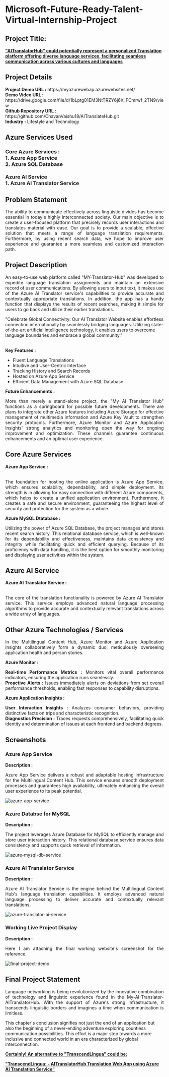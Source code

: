 <h1>Microsoft-Future-Ready-Talent-Virtual-Internship-Project</h1>
<h2>Project Title:</h2><b><a href="https://aiwebappazure.azurewebsites.net/">"AITranslatorHub" could potentially represent a personalized Translation platform offering diverse language services, facilitating seamless communication across various cultures and languages</b></a>
<br>
<h2>Project Details</h2>
<b>Project Demo URL :</b> https://myazurewebap.azurewebsites.net/ <br>
<b>Demo Video URL :</b> https://drive.google.com/file/d/1bLptg01EM3NtTRZY6j6X_FCmrwf_2TN9/view <br>
<b>Github Repository URL :</b> https://github.com/ChavanVaishu18/AITranslateHub.git <br>
<b>Industry :</b> Lifestyle and Technology<br>
<h2>Azure Services Used</h2>
<h3>
Core Azure Services : <br>
1. Azure App Service <br>
2. Azure SQL Database <br> <br>
Azure AI Service <br>
1. Azure AI Translator Service
</h3>
<h2>Problem Statement</h2>
<p align="justify">The ability to communicate effectively across linguistic divides has become essential in today's highly interconnected society. Our main objective is to create a user-focused platform that precisely records user interactions and translates material with ease. Our goal is to provide a scalable, effective solution that meets a range of language translation requirements. Furthermore, by using recent search data, we hope to improve user experience and guarantee a more seamless and customized interaction path.</p>
<h2>Project Description</h2>
<p align="justify">An easy-to-use web platform called "MY-Translator-Hub" was developed to expedite language translation assignments and maintain an extensive record of user communications. By allowing users to input text, it makes use of the Azure AI Translator service's capabilities to provide accurate and contextually appropriate translations. In addition, the app has a handy function that displays the results of recent searches, making it simple for users to go back and utilize their earlier translations.

"Celebrate Global Connectivity: Our AI Translator Website enables effortless connection internationally by seamlessly bridging languages. Utilizing state-of-the-art artificial intelligence technology, it enables users to overcome language boundaries and embrace a global community."
</p><br>
<b>Key Features :</b>
<ul>
    <li>Fluent Language Translations</li>
    <li>Intuitive and User-Centric Interface</li>
    <li>Tracking History and Search Records</li>
    <li>Hosted on Azure App Service</li>
    <li>Efficient Data Management with Azure SQL Database</li>
</ul>
<b>Future Enhancements :</b><br>
<p align="justify">More than merely a stand-alone project, the "My AI Translator Hub" functions as a springboard for possible future developments. There are plans to integrate other Azure features including Azure Storage for effective management of multimedia information and Azure Key Vault to strengthen security protocols. Furthermore, Azure Monitor and Azure Application Insights' strong analytics and monitoring open the way for ongoing improvement and optimization. These channels guarantee continuous enhancements and an optimal user experience.</p>
<h2>Core Azure Services</h2>
<b>Azure App Service :</b><br><p align="justify"><br>The foundation for hosting the online application is Azure App Service, which ensures scalability, dependability, and simple deployment. Its strength is in allowing for easy connection with different Azure components, which helps to create a unified application environment. Furthermore, it creates a safe and secure environment, guaranteeing the highest level of security and protection for the system as a whole.</p>

<b>Azure MySQL Dtatabase :</b><br><p align="justify">Utilizing the power of Azure SQL Database, the project manages and stores recent search history. This relational database service, which is well-known for its dependability and effectiveness, maintains data consistency and integrity while facilitating quick and efficient querying. Because of its proficiency with data handling, it is the best option for smoothly monitoring and displaying user activities within the system.
</p>
<h2>Azure AI Service</h2>
<b>Azure AI Translator Service :</b><br><br><p align="justify">The core of the translation functionality is powered by Azure AI Translator service. This service employs advanced natural language processing algorithms to provide accurate and contextually relevant translations across a wide array of languages.</p>

<h2>Other Azure Technologies / Services</h2>
<p align="justify">In the Multilingual Content Hub, Azure Monitor and Azure Application Insights collaboratively form a dynamic duo, meticulously overseeing application health and person stories.</p>

<b>Azure Monitor :</b><p align="justify"><b>Real-time Performance Metrics :</b> Monitors vital overall performance indicators, ensuring the application runs seamlessly.<br>
<b>Proactive Alerts :</b> Issues immediately alerts on deviations from set overall performance thresholds, enabling fast responses to capability disruptions.</p>
<b>Azure Application Insights :</b><p align="justify">
<b>User Interaction Insights :</b> Analyzes consumer behaviors, providing distinctive facts on trips and characteristic recognition.<br>
<b>Diagnostics Precision :</b> Traces requests comprehensively, facilitating quick identity and determination of issues at each frontend and backend degrees.

<h2>Screenshots</h2>
<h3>Azure App Service</h3>
<b>Description :</b><p align="justify">Azure App Service delivers a robust and adaptable hosting infrastructure for the Multilingual Content Hub. This service ensures smooth deployment processes and guarantees high availability, ultimately enhancing the overall user experience to its peak potential.</p>
<img src="https://github.com/pmahajan1121/TranslateExpress/blob/main/Screenshots/mytransapp.png" alt="azure-app-service"></img><br>

<h3>Azure Databse for MySQL</h3>
<b>Description :</b><p align="justify"> The project leverages Azure Database for MySQL to efficiently manage and store user interaction history. This relational database service ensures data consistency and supports quick retrieval of information.</p>
<img src="https://github.com/pmahajan1121/TranslateExpress/blob/main/Screenshots/transexpsql.png" alt="azure-mysql-db-service"></img><br>

<h3>Azure AI Translator Service</h3>
<b>Description :</b><p align="justify">Azure AI Translator Service is the engine behind the Multilingual Content Hub's language translation capabilities. It employs advanced natural language processing to deliver accurate and contextually relevant translations.</p>
<img src="https://github.com/pmahajan1121/TranslateExpress/blob/main/Screenshots/mytranslatorai.png" alt="azure-translator-ai-service"></img><br>

<h3>Working Live Project Display</h3>
<b>Description :</b><p align="justify">Here I am attaching the final working website's screenshot for the reference.</p>
<img src="https://github.com/pmahajan1121/TranslateExpress/blob/main/Screenshots/Working.png" alt="final-project-demo"></img>



<h2>Final Project Statement</h2>
<p align="justify">
Language networking is being revolutionized by the innovative combination of technology and linguistic experience found in the My-AI-Translator-AITranslatorHub. With the support of Azure's strong infrastructure, it transcends linguistic borders and imagines a time when communication is limitless.

This chapter's conclusion signifies not just the end of an application but also the beginning of a never-ending adventure exploring countless communication possibilities. This effort is a major step towards a more inclusive and connected world in an era characterized by global interconnection.
</p>

</h2><b><a href="https://aiwebappazure.azurewebsites.net/">Certainly! An alternative to "TranscendLingua" could be:

"TranscendLingua: - AITranslatorHub Translation Web App using Azure AI Translation Service"</b></a>
